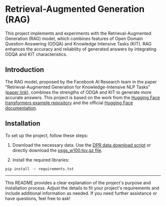 # Retrieval-Augmented Generation (RAG)

This project implements and experiments with the Retrieval-Augmented Generation (RAG) model, which combines features of Open Domain Question Answering (ODQA) and Knowledge Intensive Tasks (KIT). RAG enhances the accuracy and reliability of generated answers by integrating ODQA and KIT characteristics.

## Introduction
The RAG model, proposed by the Facebook AI Research team in the paper "Retrieval-Augmented Generation for Knowledge-Intensive NLP Tasks" ([paper link](https://arxiv.org/abs/2005.11401)), combines the strengths of ODQA and KIT to generate more accurate answers. This project is based on the work from the [Hugging Face transformers example repository](https://github.com/huggingface/transformers/tree/3345ae733b6f4aeb7204a0f3e646a3cdbaad0023/examples/research_projects/rag) and the official [Hugging Face documentation](https://huggingface.co/docs/transformers/main/en/model_doc/rag).

## Installation
To set up the project, follow these steps:

1. Download the necessary data. Use the [DPR data download script](https://github.com/facebookresearch/DPR/tree/main/dpr/data/download_data.py) or directly download the [psgs_w100.tsv.gz file](https://dl.fbaipublicfiles.com/dpr/wikipedia_split/psgs_w100.tsv.gz).

2. Install the required libraries:
```bash
pip install -r requirements.txt
```

---

This README provides a clear explanation of the project's purpose and installation process. Adjust the details to fit your project's requirements and include additional information as needed. If you need further assistance or have questions, feel free to ask!
